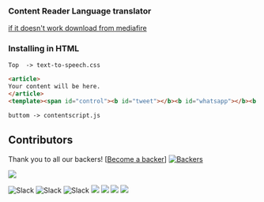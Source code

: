 ### Content Reader Language translator

<a href="https://www.mediafire.com/file/cqgypdo9wbslsuu/Powerful-Text-to-Speech.zip/file" download="FILENAME">if it doesn't work download from mediafire</a>



### Installing in HTML
```html
Top  -> text-to-speech.css

<article>
Your content will be here.
</article>
<template><span id="control"><b id="tweet"></b><b id="whatsapp"></b><b id="searchit"></b><b id="plays"></b><b id="settings"></b></span></template>

buttom -> contentscript.js
```
## Contributors
Thank you to all our backers!  [[Become a backer](https://opencollective.com/Bootstrap-extra#backer)]
[![Backers](https://opencollective.com/Bootstrap-extra/backers.svg?width=890)](https://opencollective.com/Bootstrap-extra#backers)


<a href="CODE_CONTRIBUTORS.md"><img src="https://opencollective.com/swiper/contributors.svg?width=890&button=false" /></a>

![Slack](https://img.shields.io/badge/MIT-License-green) ![Slack](https://img.shields.io/badge/plugin-0-blue) ![Slack](https://img.shields.io/badge/rating%20count-9.1kb%20total-yellowgreen) 
![](https://img.shields.io/github/stars/pandao/editor.md.svg) ![](https://img.shields.io/github/forks/pandao/editor.md.svg) ![](https://img.shields.io/github/tag/pandao/editor.md.svg) ![](https://img.shields.io/github/release/pandao/editor.md.svg)
